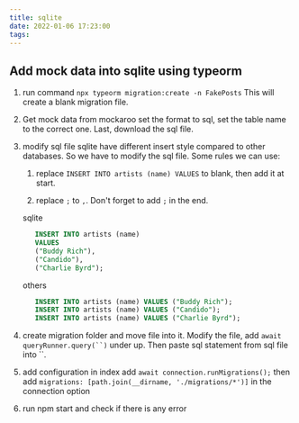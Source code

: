 ```yaml
---
title: sqlite
date: 2022-01-06 17:23:00
tags:
---
```


## Add mock data into sqlite using typeorm

1. run command `npx typeorm migration:create -n FakePosts`
   This will create a blank migration file.

2. Get mock data from mockaroo
   set the format to sql, set the table name to the correct one. Last, download the sql file.

3. modify sql file
   sqlite have different insert style compared to other databases. So we have to modify the sql file.
   Some rules we can use:
   1. replace `INSERT INTO artists (name) VALUES` to blank, then add it at start.

   2. replace `;` to `,`. Don't forget to add `;` in the end.

   sqlite

   ```sql
      INSERT INTO artists (name)
      VALUES
      ("Buddy Rich"),
      ("Candido"),
      ("Charlie Byrd");
   ```

   others

   ```sql
      INSERT INTO artists (name) VALUES ("Buddy Rich");
      INSERT INTO artists (name) VALUES ("Candido");
      INSERT INTO artists (name) VALUES ("Charlie Byrd");
   ```

4. create migration folder and move file into it. Modify the file, add `await queryRunner.query(``)` under up. Then paste sql statement from sql file into ``.

5. add configuration in index
   add `await connection.runMigrations();`
   then add `migrations: [path.join(__dirname, './migrations/*')]` in the connection option

6. run npm start and check if there is any error
